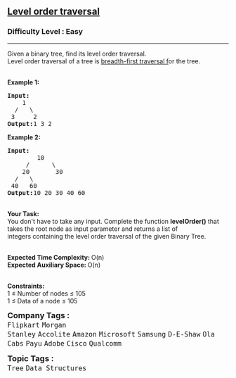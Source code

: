 <h2><a href="https://practice.geeksforgeeks.org/problems/level-order-traversal/1?page=7&sortBy=submissions">Level order traversal</a></h2><h3>Difficulty Level : Easy</h3><hr><div class="problems_problem_content__Xm_eO"><p>Given a binary tree, find its level order traversal.<br>
Level order traversal of a tree is <a href="http://www.geeksforgeeks.org/breadth-first-traversal-for-a-graph/">breadth-first traversal f</a>or the tree.</p>

<p><br>
<strong>Example 1:</strong></p>

<pre><strong>Input:
</strong>&nbsp;&nbsp;  1
 &nbsp;/&nbsp;&nbsp;&nbsp;\ 
&nbsp;3&nbsp;&nbsp;&nbsp;&nbsp; 2
<strong>Output:</strong>1 3 2
</pre>

<p><strong>Example 2:</strong></p>

<pre><strong>Input:
</strong>&nbsp;&nbsp;&nbsp;&nbsp;&nbsp; &nbsp; 10
 &nbsp;&nbsp;&nbsp; /&nbsp;&nbsp;&nbsp;&nbsp;&nbsp; \
 &nbsp;  20&nbsp;&nbsp;&nbsp;&nbsp;&nbsp;&nbsp; 30
&nbsp; /&nbsp;&nbsp; \
 40&nbsp;&nbsp; 60
<strong>Output:</strong>10 20 30 40 60
</pre>

<p><br>
<strong>Your Task:</strong><br>
You don't have to take any input. Complete the function <strong>levelOrder()</strong> that takes the root node&nbsp;as input parameter and returns a list of integers&nbsp;containing the level order traversal of the given Binary Tree.</p>

<p><br>
<strong>Expected Time Complexity:&nbsp;</strong>O(n)<br>
<strong>Expected Auxiliary Space:&nbsp;</strong>O(n)</p>

<p><br>
<strong>Constraints:</strong><br>
1 ≤&nbsp;Number of nodes ≤&nbsp;105<br>
1 ≤&nbsp;Data of a node ≤&nbsp;105</p>
</div><p><span style=font-size:18px><strong>Company Tags : </strong><br><code>Flipkart</code>&nbsp;<code>Morgan Stanley</code>&nbsp;<code>Accolite</code>&nbsp;<code>Amazon</code>&nbsp;<code>Microsoft</code>&nbsp;<code>Samsung</code>&nbsp;<code>D-E-Shaw</code>&nbsp;<code>Ola Cabs</code>&nbsp;<code>Payu</code>&nbsp;<code>Adobe</code>&nbsp;<code>Cisco</code>&nbsp;<code>Qualcomm</code>&nbsp;<br><p><span style=font-size:18px><strong>Topic Tags : </strong><br><code>Tree</code>&nbsp;<code>Data Structures</code>&nbsp;